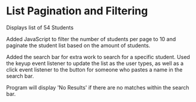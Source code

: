 # List Pagination and Filtering

 Displays list of 54 Students

 Added JavaScript to filter the number of students per page to 10 and paginate the student list based on the amount of students.

 Added the search bar for extra work to search for a specific student. Used the keyup event listener to update the list as the user types, as well as a click event listener to the button for someone who pastes a name in the search bar.

 Program will display 'No Results' if there are no matches within the search bar.
